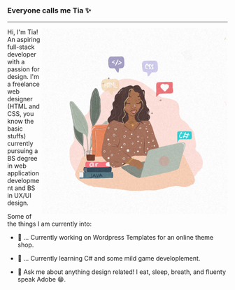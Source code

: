 ### Everyone calls me Tia ✨ 
---

<img align="right" width="425" height="425" src="https://github.com/tiaharris90/tiaharris90/blob/main/IMG_7934.JPG">

Hi, I'm Tia! An aspiring full-stack developer  with a passion for design. I'm a freelance web designer (HTML and CSS, you know the basic stuffs) currently pursuing 
a BS degree in web application development 
and BS in UX/UI design. 





Some of the things I am currently into:

- 🌺 ... Currently working on Wordpress Templates for an  online theme shop.

- 🌺 ... Currently learning C# and some mild game developlement.

- 🌺 Ask me about anything design related! I eat, sleep, breath, and fluenty speak Adobe 😁.


